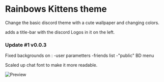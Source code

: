 # Rainbows Kittens theme

Change the basic discord theme with a cute wallpaper and changing colors.

adds a title-bar with the discord Logos in it on the left.

### Update #1 v0.0.3

Fixed backgrounds on :
 -user parametters
 -friends list
 -"public" BD menu
 
Scaled up chat font to make it more readable.

![Preview](http://orig15.deviantart.net/8194/f/2017/210/c/e/rbkt_by_azagwen-dbi5tko.gif)

